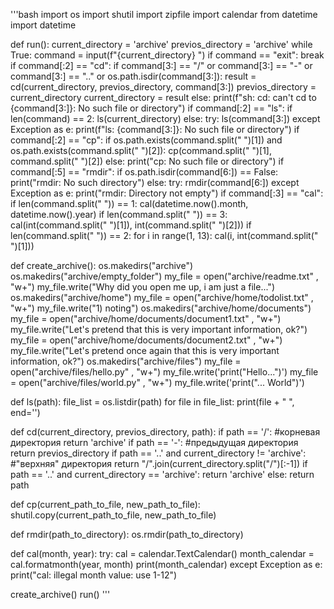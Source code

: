 '''bash
import os
import shutil
import zipfile
import calendar
from datetime import datetime

def run():
    current_directory = 'archive'
    previos_directory = 'archive'
    while True:
        command = input(f"{current_directory} ")
        if command == "exit":
            break
        if command[:2] == "cd":
            if command[3:] == "/" or command[3:] == "-" or command[3:] == ".." or os.path.isdir(command[3:]):
                result = cd(current_directory, previos_directory, command[3:])
                previos_directory = current_directory
                current_directory = result
            else:
                print(f"sh: cd: can't cd to {command[3:]}: No such file or directory")
        if command[:2] == "ls":
            if len(command) == 2:
                ls(current_directory)
            else:
                try:
                    ls(command[3:])
                except Exception as e:
                    print(f"ls: {command[3:]}: No such file or directory")
        if command[:2] == "cp":
            if os.path.exists(command.split(" ")[1]) and os.path.exists(command.split(" ")[2]):
                cp(command.split(" ")[1], command.split(" ")[2])
            else:
                print("cp: No such file or directory")
        if command[:5] == "rmdir":
            if os.path.isdir(command[6:]) == False:
                print("rmdir: No such directory")
            else:
                try:
                    rmdir(command[6:])
                except Exception as e:
                    print("rmdir: Directory not empty")
        if command[:3] == "cal":
            if len(command.split(" ")) == 1:
                cal(datetime.now().month, datetime.now().year)
            if len(command.split(" ")) == 3:
                cal(int(command.split(" ")[1]), int(command.split(" ")[2]))
            if len(command.split(" ")) == 2:
                for i in range(1, 13):
                    cal(i, int(command.split(" ")[1]))



def create_archive():
    os.makedirs("archive")
    os.makedirs("archive/empty_folder")
    my_file = open("archive/readme.txt" , "w+")
    my_file.write("Why did you open me up, i am just a file...")
    os.makedirs("archive/home")
    my_file = open("archive/home/todolist.txt" , "w+")
    my_file.write("1) noting")
    os.makedirs("archive/home/documents")
    my_file = open("archive/home/documents/document1.txt" , "w+")
    my_file.write("Let's pretend that this is very important information, ok?")
    my_file = open("archive/home/documents/document2.txt" , "w+")
    my_file.write("Let's pretend once again that this is very important information, ok?")
    os.makedirs("archive/files")
    my_file = open("archive/files/hello.py" , "w+")
    my_file.write('print("Hello...")')
    my_file = open("archive/files/world.py" , "w+")
    my_file.write('print("... World")')

def ls(path):
    file_list = os.listdir(path)
    for file in file_list:
        print(file + " ", end='')

def cd(current_directory, previos_directory, path):
    if path == '/': #корневая директория
        return 'archive'
    if path == '-': #предыдущая директория
        return previos_directory
    if path == '..' and current_directory != 'archive': #"верхняя" директория
        return "/".join(current_directory.split("/")[:-1])
    if path == '..' and current_directory == 'archive':
        return 'archive'
    else:
        return path

def cp(current_path_to_file, new_path_to_file):
    shutil.copy(current_path_to_file, new_path_to_file)

def rmdir(path_to_directory):
    os.rmdir(path_to_directory)

def cal(month, year):
    try:
        cal = calendar.TextCalendar()
        month_calendar = cal.formatmonth(year, month)
        print(month_calendar)
    except Exception as e:
        print("cal: illegal month value: use 1-12")

create_archive()
run()
'''
